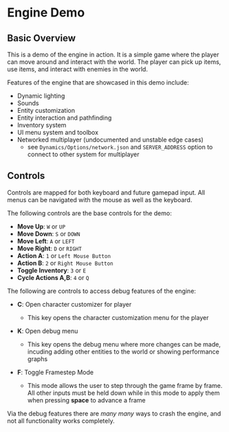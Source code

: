 # Engine Demo

## Basic Overview

This is a demo of the engine in action. It is a simple game where the player can move around and interact with the world. The player can pick up items, use items, and interact with enemies in the world.

Features of the engine that are showcased in this demo include:

- Dynamic lighting
- Sounds
- Entity customization
- Entity interaction and pathfinding
- Inventory system
- UI menu system and toolbox
- Networked multiplayer (undocumented and unstable edge cases)
  - see `Dynamics/Options/network.json` and `SERVER_ADDRESS` option to connect to other system for multiplayer

## Controls

Controls are mapped for both keyboard and future gamepad input. All menus can be navigated with the mouse as well as the keyboard.

The following controls are the base controls for the demo:

- **Move Up**: `W` or `UP`
- **Move Down**: `S` or `DOWN`
- **Move Left**: `A` or `LEFT`
- **Move Right**: `D` or `RIGHT`
- **Action A**: `1` or `Left Mouse Button`
- **Action B**: `2` or `Right Mouse Button`
- **Toggle Inventory**: `3` or `E`
- **Cycle Actions A,B**: `4` or `Q`

The following are controls to access debug features of the engine:

- **C**: Open character customizer for player

  - This key opens the character customization menu for the player

- **K**: Open debug menu

  - This key opens the debug menu where more changes can be made, incuding adding other entities to the world or showing performance graphs

- **F**: Toggle Framestep Mode
  - This mode allows the user to step through the game frame by frame. All other inputs must be held down while in this mode to apply them when pressing **space** to advance a frame

Via the debug features there are _many many_ ways to crash the engine, and not all functionality works completely.
